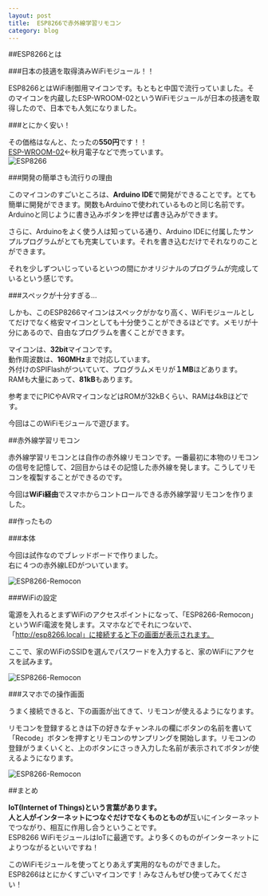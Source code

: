 ```yaml
---
layout:	post
title:	ESP8266で赤外線学習リモコン
category: blog
---
```


##ESP8266とは

###日本の技適を取得済みWiFiモジュール！！

ESP8266とはWiFi制御用マイコンです。もともと中国で流行っていました。そのマイコンを内蔵したESP-WROOM-02というWiFiモジュールが日本の技適を取得したので、日本でも人気になりました。

###とにかく安い！

その価格はなんと、たったの**550円**です！！  
[ESP-WROOM-02](http://akizukidenshi.com/catalog/g/gM-09607/)←秋月電子などで売っています。  
![ESP8266](/images/2015-12-30-ir-station/esp8266.jpg)

###開発の簡単さも流行りの理由

このマイコンのすごいところは、**Arduino IDE**で開発ができることです。とても簡単に開発ができます。関数もArduinoで使われているものと同じ名前です。Arduinoと同じように書き込みボタンを押せば書き込みができます。

さらに、Arduinoをよく使う人は知っている通り、Arduino IDEに付属したサンプルプログラムがとても充実しています。それを書き込むだけでそれなりのことができます。

それを少しずついじっているといつの間にかオリジナルのプログラムが完成しているという感じです。

###スペックが十分すぎる…

しかも、このESP8266マイコンはスペックがかなり高く、WiFiモジュールとしてだけでなく格安マイコンとしても十分使うことができるほどです。メモリが十分にあるので、自由なプログラムを書くことができます。

マイコンは、**32bit**マイコンです。  
動作周波数は、**160MHz**まで対応しています。  
外付けのSPIFlashがついていて、プログラムメモリが**１MB**ほどあります。  
RAMも大量にあって、**81kB**もあります。

参考までにPICやAVRマイコンなどはROMが32kBくらい、RAMは4kBほどです。


今回はこのWiFiモジュールで遊びます。


##赤外線学習リモコン

赤外線学習リモコンとは自作の赤外線リモコンです。一番最初に本物のリモコンの信号を記憶して、2回目からはその記憶した赤外線を発します。こうしてリモコンを複製することができるのです。

今回は**WiFi経由**でスマホからコントロールできる赤外線学習リモコンを作りました。

##作ったもの

###本体

今回は試作なのでブレッドボードで作りました。  
右に４つの赤外線LEDがついています。

![ESP8266-Remocon](/images/2015-12-30-ir-station/body.jpg)

###WiFiの設定

電源を入れるとまずWiFiのアクセスポイントになって、「ESP8266-Remocon」というWiFi電波を発します。スマホなどでそれにつないで、「http://esp8266.local」に接続すると下の画面が表示されます。

ここで、家のWiFiのSSIDを選んでパスワードを入力すると、家のWiFiにアクセスを試みます。

![ESP8266-Remocon](/images/2015-12-30-ir-station/page_wifi.png)

###スマホでの操作画面

うまく接続できると、下の画面が出てきて、リモコンが使えるようになります。

リモコンを登録するときは下の好きなチャンネルの欄にボタンの名前を書いて「Recode」ボタンを押すとリモコンのサンプリングを開始します。リモコンの登録がうまくいくと、上のボタンにさっき入力した名前が表示されてボタンが使えるようになります。

![ESP8266-Remocon](/images/2015-12-30-ir-station/page_button.png)


##まとめ

**IoT(Internet of Things)**という言葉があります。  
**人と人が**インターネットにつなぐだけでなく**ものとものが**互いにインターネットでつながり、相互に作用し合うということです。  
ESP8266 WiFiモジュールはIoTに最適です。より多くのものがインターネットによりつながるといいですね！

このWiFiモジュールを使ってとりあえず実用的なものができました。  
ESP8266はとにかくすごいマイコンです！みなさんもぜひ使ってみてください！  

